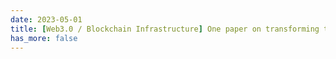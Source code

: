 ```yaml
---
date: 2023-05-01
title: [Web3.0 / Blockchain Infrastructure] One paper on transforming the legal sector towards Web3.0-friendly by (semi-)automatically representing legal agreements as smart contracts on Blockchain is accepted by ACM ISSTA 2023.
has_more: false
---
```

